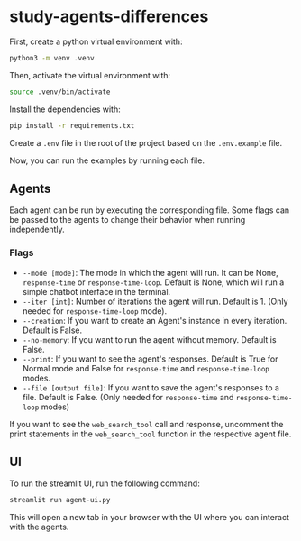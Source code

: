 # study-agents-differences

First, create a python virtual environment with:

```bash
python3 -m venv .venv
```

Then, activate the virtual environment with:

```bash
source .venv/bin/activate
```

Install the dependencies with:

```bash
pip install -r requirements.txt 
```

Create a `.env` file in the root of the project based on the `.env.example` file.


Now, you can run the examples by running each file.

## Agents

Each agent can be run by executing the corresponding file.
Some flags can be passed to the agents to change their behavior when running independently.

### Flags
- `--mode [mode]`: The mode in which the agent will run. It can be None, `response-time` or `response-time-loop`. Default is None, which will run a simple chatbot interface in the terminal.
- `--iter [int]`: Number of iterations the agent will run. Default is 1. (Only needed for `response-time-loop` mode).
- `--creation`: If you want to create an Agent's instance in every iteration. Default is False.
- `--no-memory`: If you want to run the agent without memory. Default is False.
- `--print`: If you want to see the agent's responses. Default is True for Normal mode and False for `response-time` and `response-time-loop` modes.
- `--file [output file]`: If you want to save the agent's responses to a file. Default is False. (Only needed for `response-time` and `response-time-loop` modes)

If you want to see the `web_search_tool` call and response, uncomment the print statements in the `web_search_tool` function in the respective agent file.

## UI

To run the streamlit UI, run the following command:

```bash
streamlit run agent-ui.py
```

This will open a new tab in your browser with the UI where you can interact with the agents.